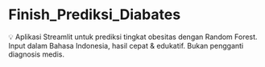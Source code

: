 # Finish_Prediksi_Diabates
💡 Aplikasi Streamlit untuk prediksi tingkat obesitas dengan Random Forest. Input dalam Bahasa Indonesia, hasil cepat &amp; edukatif. Bukan pengganti diagnosis medis.
